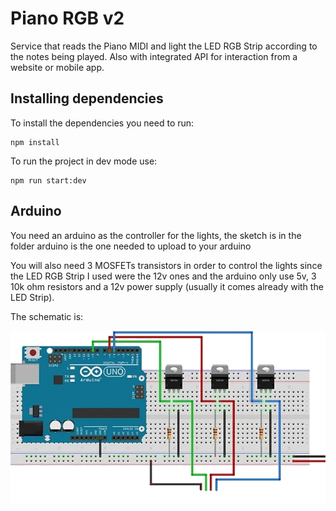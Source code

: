 # Piano RGB v2
Service that reads the Piano MIDI and light the LED RGB Strip according to the notes being played.
Also with integrated API for interaction from a website or mobile app.

## Installing dependencies

To install the dependencies you need to run:
```
npm install
```

To run the project in dev mode use:
```
npm run start:dev
```

## Arduino

You need an arduino as the controller for the lights, the sketch is in the folder arduino is the one needed to upload to your arduino

You will also need 3 MOSFETs transistors in order to control the lights since the LED RGB Strip I used were the 12v ones and the arduino only use 5v, 3 10k ohm resistors and a 12v power supply (usually it comes already with the LED Strip).

The schematic is:

![Arduino Schematic](arduino/schematic.png)
